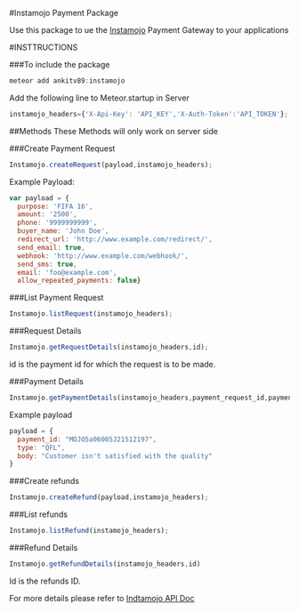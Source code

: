 #Instamojo Payment Package

Use this package to ue the [Instamojo](https://imjo.in/NvQhd) Payment Gateway to your applications


#INSTTRUCTIONS

###To include the package
```javascript
meteor add ankitv89:instamojo
```

Add the following line to Meteor.startup in Server
```javascript
instamojo_headers={'X-Api-Key': 'API_KEY','X-Auth-Token':'API_TOKEN'};
```


##Methods
These Methods will only work on server side

###Create Payment Request
```javascript
Instamojo.createRequest(payload,instamojo_headers);
```
Example Payload:
```javascript
var payload = {
  purpose: 'FIFA 16',
  amount: '2500',
  phone: '9999999999',
  buyer_name: 'John Doe',
  redirect_url: 'http://www.example.com/redirect/',
  send_email: true,
  webhook: 'http://www.example.com/webhook/',
  send_sms: true,
  email: 'foo@example.com',
  allow_repeated_payments: false}
  ```

###List Payment Request
```javascript
Instamojo.listRequest(instamojo_headers);
```


###Request Details
```javascript
Instamojo.getRequestDetails(instamojo_headers,id);
```
id is the payment id for which the request is to be made.


###Payment Details

```javascript
Instamojo.getPaymentDetails(instamojo_headers,payment_request_id,payment_id);
```
Example payload
```javascript
payload = {
  payment_id: "MOJO5a06005J21512197",
  type: "QFL",
  body: "Customer isn't satisfied with the quality"
}
```

###Create refunds
```javascript
Instamojo.createRefund(payload,instamojo_headers);
```

###List refunds
```javascript
Instamojo.listRefund(instamojo_headers);
```

###Refund Details
```javascript
Instamojo.getRefundDetails(instamojo_headers,id)
```
Id is the refunds ID.

For more details please refer to [Indtamojo API Doc](https://docs.instamojo.com/v1.1/docs)

